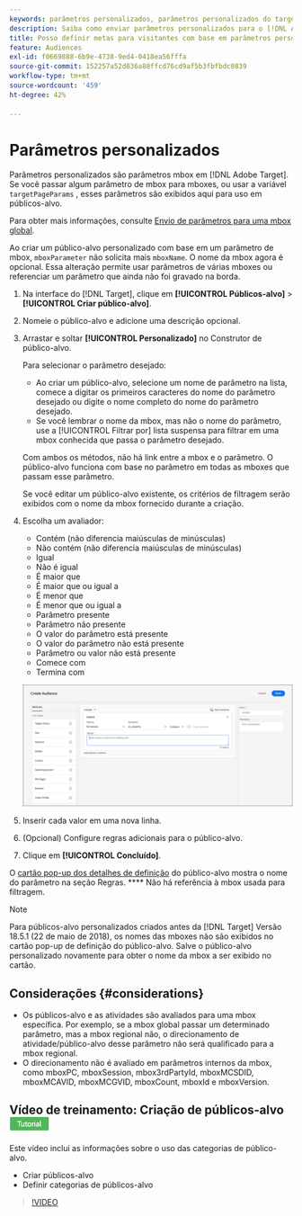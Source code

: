 ```yaml
---
keywords: parâmetros personalizados, parâmetros personalizados do target, targetpageparams, parâmetros mbox de segmentação
description: Saiba como enviar parâmetros personalizados para o [!DNL Adobe Target] para uso em públicos-alvo.
title: Posso definir metas para visitantes com base em parâmetros personalizados?
feature: Audiences
exl-id: f0669888-6b9e-4738-9ed4-0418ea56fffa
source-git-commit: 152257a52d836a88ffcd76cd9af5b3fbfbdc0839
workflow-type: tm+mt
source-wordcount: '459'
ht-degree: 42%

---
```


# Parâmetros personalizados

Parâmetros personalizados são parâmetros mbox em [!DNL Adobe Target]. Se você passar algum parâmetro de mbox para mboxes, ou usar a variável `targetPageParams` , esses parâmetros são exibidos aqui para uso em públicos-alvo.

Para obter mais informações, consulte [Envio de parâmetros para uma mbox global](/help/main/c-implementing-target/c-implementing-target-for-client-side-web/t-mbox-download/c-understanding-global-mbox/pass-parameters-to-global-mbox.md).

Ao criar um público-alvo personalizado com base em um parâmetro de mbox, `mboxParameter` não solicita mais `mboxName`. O nome da mbox agora é opcional. Essa alteração permite usar parâmetros de várias mboxes ou referenciar um parâmetro que ainda não foi gravado na borda.

1. Na interface do [!DNL Target], clique em **[!UICONTROL Públicos-alvo]** > **[!UICONTROL Criar público-alvo]**.
1. Nomeie o público-alvo e adicione uma descrição opcional.
1. Arrastar e soltar **[!UICONTROL Personalizado]** no Construtor de público-alvo.

   Para selecionar o parâmetro desejado:

   * Ao criar um público-alvo, selecione um nome de parâmetro na lista, comece a digitar os primeiros caracteres do nome do parâmetro desejado ou digite o nome completo do nome do parâmetro desejado.
   * Se você lembrar o nome da mbox, mas não o nome do parâmetro, use a [!UICONTROL Filtrar por] lista suspensa para filtrar em uma mbox conhecida que passa o parâmetro desejado.

   Com ambos os métodos, não há link entre a mbox e o parâmetro. O público-alvo funciona com base no parâmetro em todas as mboxes que passam esse parâmetro.

   Se você editar um público-alvo existente, os critérios de filtragem serão exibidos com o nome da mbox fornecido durante a criação.

1. Escolha um avaliador:

   * Contém (não diferencia maiúsculas de minúsculas)
   * Não contém (não diferencia maiúsculas de minúsculas)
   * Igual
   * Não é igual
   * É maior que
   * É maior que ou igual a
   * É menor que
   * É menor que ou igual a
   * Parâmetro presente
   * Parâmetro não presente
   * O valor do parâmetro está presente
   * O valor do parâmetro não está presente
   * Parâmetro ou valor não está presente
   * Comece com
   * Termina com

   ![Público-alvo personalizado do parâmetro](assets/custom.png)

1. Inserir cada valor em uma nova linha.
1. (Opcional) Configure regras adicionais para o público-alvo.
1. Clique em **[!UICONTROL Concluído]**.

O [cartão pop-up dos detalhes de definição](/help/main/c-target/c-audiences/audiences.md#section_11B9C4A777E14D36BA1E925021945780) do público-alvo mostra o nome do parâmetro na seção Regras. **** Não há referência à mbox usada para filtragem.

>[!NOTE]
>
>Para públicos-alvo personalizados criados antes da [!DNL Target] Versão 18.5.1 (22 de maio de 2018), os nomes das mboxes não são exibidos no cartão pop-up de definição do público-alvo. Salve o público-alvo personalizado novamente para obter o nome da mbox a ser exibido no cartão.

## Considerações {#considerations}

* Os públicos-alvo e as atividades são avaliados para uma mbox específica. Por exemplo, se a mbox global passar um determinado parâmetro, mas a mbox regional não, o direcionamento de atividade/público-alvo desse parâmetro não será qualificado para a mbox regional.
* O direcionamento não é avaliado em parâmetros internos da mbox, como mboxPC, mboxSession, mbox3rdPartyId, mboxMCSDID, mboxMCAVID, mboxMCGVID, mboxCount, mboxId e mboxVersion.

## Vídeo de treinamento: Criação de públicos-alvo ![Selo do tutorial](/help/main/assets/tutorial.png)

Este vídeo inclui as informações sobre o uso das categorias de público-alvo.

* Criar públicos-alvo
* Definir categorias de públicos-alvo

>[!VIDEO](https://video.tv.adobe.com/v/17392)

